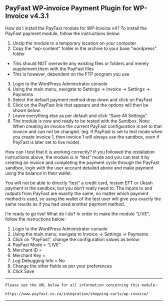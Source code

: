 PayFast WP-invoice Payment Plugin for WP-Invoice v4.3.1
------------------------------------------------------------------------------

How do I install the PayFast module for WP-Invoice v4?
To install the PayFast payment module, follow the instructions below:

1. Unzip the module to a temporary location on your computer
2. Copy the “wp-content” folder in the archive to your base “wordpress” folder
- This should NOT overwrite any existing files or folders and merely supplement them with the PayFast files
- This is however, dependent on the FTP program you use
3. Login to the WordPress Administrator console
4. Using the main menu, navigate to Settings -> Invoice -> Settings -> Payments
5. Select the default payment method drop down and click on PayFast
6. Click on the PayFast link that appears and the options will then be shown below.
7. Leave everything else as per default and click “Save All Settings”
8. The module is now and ready to be tested with the Sandbox.
Note: When creating an invoice the current PayFast configuration is set to that invoice and can not be changed. (eg. if PayFast is set to test mode when you create invoice 1, then invoice 1 will always use the sandbox, even if PayFast is later set to live mode).

How can I test that it is working correctly?
If you followed the installation instructions above, the module is in “test” mode and you can test it by creating an invoice and completing the payment cycle through the PayFast sandbox, login with the user account detailed above and make payment using the balance in their wallet.

You will not be able to directly “test” a credit card, Instant EFT or Ukash payment in the sandbox, but you don’t really need to. The inputs to and outputs from PayFast are exactly the same, no matter which payment method is used, so using the wallet of the test user will give you exactly the same results as if you had used another payment method.

I’m ready to go live! What do I do?
In order to make the module “LIVE”, follow the instructions below:

1. Login to the WordPress Administrator console
2. Using the main menu, navigate to Invoice -> Settings -> Payments
3. Click on “PayFast”, change the configuration values as below:
4. PayFast Mode = “LIVE”
5. Merchant ID = <Integration Page>
6. Merchant Key = <Integration Page>
7. Log Debugging Info = No
8. Change the other fields as per your preferences
9. Click Save

******************************************************************************

    Please see the URL below for all information concerning this module:

    https://www.payfast.co.za/integration/shopping-carts/wp-invoice/

******************************************************************************
